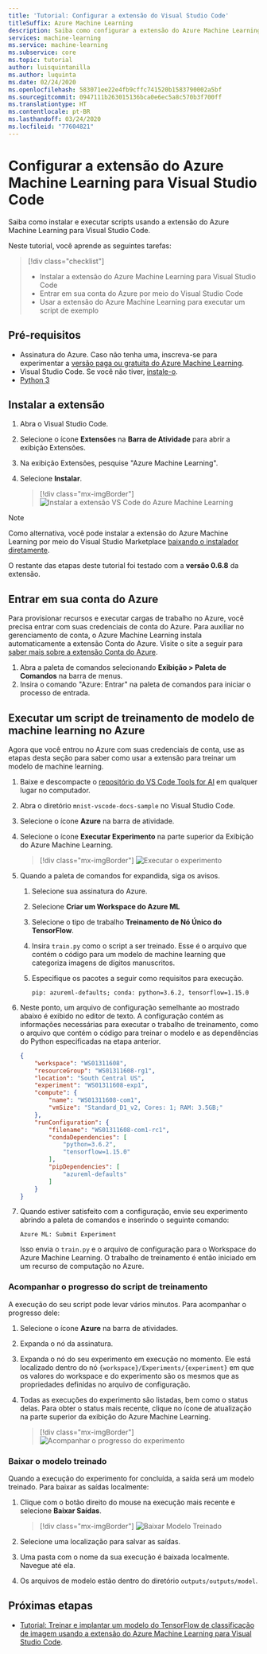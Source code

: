 ```yaml
---
title: 'Tutorial: Configurar a extensão do Visual Studio Code'
titleSuffix: Azure Machine Learning
description: Saiba como configurar a extensão do Azure Machine Learning para Visual Studio Code.
services: machine-learning
ms.service: machine-learning
ms.subservice: core
ms.topic: tutorial
author: luisquintanilla
ms.author: luquinta
ms.date: 02/24/2020
ms.openlocfilehash: 583071ee22e4fb9cffc741520b1583790002a5bf
ms.sourcegitcommit: 0947111b263015136bca0e6ec5a8c570b3f700ff
ms.translationtype: HT
ms.contentlocale: pt-BR
ms.lasthandoff: 03/24/2020
ms.locfileid: "77604821"
---
```

# <a name="set-up-azure-machine-learning-visual-studio-code-extension"></a>Configurar a extensão do Azure Machine Learning para Visual Studio Code

Saiba como instalar e executar scripts usando a extensão do Azure Machine Learning para Visual Studio Code.

Neste tutorial, você aprende as seguintes tarefas:

> [!div class="checklist"]
> * Instalar a extensão do Azure Machine Learning para Visual Studio Code
> * Entrar em sua conta do Azure por meio do Visual Studio Code
> * Usar a extensão do Azure Machine Learning para executar um script de exemplo

## <a name="prerequisites"></a>Pré-requisitos

- Assinatura do Azure. Caso não tenha uma, inscreva-se para experimentar a [versão paga ou gratuita do Azure Machine Learning](https://aka.ms/AMLFree).
- Visual Studio Code. Se você não tiver, [instale-o](https://code.visualstudio.com/docs/setup/setup-overview).
- [Python 3](https://www.python.org/downloads/)

## <a name="install-the-extension"></a>Instalar a extensão

1. Abra o Visual Studio Code.
1. Selecione o ícone **Extensões** na **Barra de Atividade** para abrir a exibição Extensões.
1. Na exibição Extensões, pesquise "Azure Machine Learning".
1. Selecione **Instalar**.

    > [!div class="mx-imgBorder"]
    > ![Instalar a extensão VS Code do Azure Machine Learning](./media/tutorial-setup-vscode-extension/install-aml-vscode-extension.PNG)

> [!NOTE]
> Como alternativa, você pode instalar a extensão do Azure Machine Learning por meio do Visual Studio Marketplace [baixando o instalador diretamente](https://aka.ms/vscodetoolsforai). 

O restante das etapas deste tutorial foi testado com a **versão 0.6.8** da extensão.

## <a name="sign-in-to-your-azure-account"></a>Entrar em sua conta do Azure

Para provisionar recursos e executar cargas de trabalho no Azure, você precisa entrar com suas credenciais de conta do Azure. Para auxiliar no gerenciamento de conta, o Azure Machine Learning instala automaticamente a extensão Conta do Azure. Visite o site a seguir para [saber mais sobre a extensão Conta do Azure](https://marketplace.visualstudio.com/items?itemName=ms-vscode.azure-account).

1. Abra a paleta de comandos selecionando **Exibição > Paleta de Comandos** na barra de menus. 
1. Insira o comando "Azure: Entrar" na paleta de comandos para iniciar o processo de entrada.

## <a name="run-a-machine-learning-model-training-script-in-azure"></a>Executar um script de treinamento de modelo de machine learning no Azure

Agora que você entrou no Azure com suas credenciais de conta, use as etapas desta seção para saber como usar a extensão para treinar um modelo de machine learning.

1. Baixe e descompacte o [repositório do VS Code Tools for AI](https://github.com/microsoft/vscode-tools-for-ai/archive/master.zip) em qualquer lugar no computador.
1. Abra o diretório `mnist-vscode-docs-sample` no Visual Studio Code.
1. Selecione o ícone **Azure** na barra de atividade.
1. Selecione o ícone **Executar Experimento** na parte superior da Exibição do Azure Machine Learning.

    > [!div class="mx-imgBorder"]
    > ![Executar o experimento](./media/tutorial-setup-vscode-extension/run-experiment.PNG)

1. Quando a paleta de comandos for expandida, siga os avisos.

    1. Selecione sua assinatura do Azure.
    1. Selecione **Criar um Workspace do Azure ML**
    1. Selecione o tipo de trabalho **Treinamento de Nó Único do TensorFlow**.
    1. Insira `train.py` como o script a ser treinado. Esse é o arquivo que contém o código para um modelo de machine learning que categoriza imagens de dígitos manuscritos.
    1. Especifique os pacotes a seguir como requisitos para execução.

        ```text
        pip: azureml-defaults; conda: python=3.6.2, tensorflow=1.15.0
        ```

1. Neste ponto, um arquivo de configuração semelhante ao mostrado abaixo é exibido no editor de texto. A configuração contém as informações necessárias para executar o trabalho de treinamento, como o arquivo que contém o código para treinar o modelo e as dependências do Python especificadas na etapa anterior.

    ```json
    {
        "workspace": "WS01311608",
        "resourceGroup": "WS01311608-rg1",
        "location": "South Central US",
        "experiment": "WS01311608-exp1",
        "compute": {
            "name": "WS01311608-com1",
            "vmSize": "Standard_D1_v2, Cores: 1; RAM: 3.5GB;"
        },
        "runConfiguration": {
            "filename": "WS01311608-com1-rc1",
            "condaDependencies": [
                "python=3.6.2",
                "tensorflow=1.15.0"
            ],
            "pipDependencies": [
                "azureml-defaults"
            ]
        }
    }
    ```

1. Quando estiver satisfeito com a configuração, envie seu experimento abrindo a paleta de comandos e inserindo o seguinte comando:

    ```text
    Azure ML: Submit Experiment
    ```

    Isso envia o `train.py` e o arquivo de configuração para o Workspace do Azure Machine Learning. O trabalho de treinamento é então iniciado em um recurso de computação no Azure.

### <a name="track-the-progress-of-the-training-script"></a>Acompanhar o progresso do script de treinamento

A execução do seu script pode levar vários minutos. Para acompanhar o progresso dele:

1. Selecione o ícone **Azure** na barra de atividades.
1. Expanda o nó da assinatura.
1. Expanda o nó do seu experimento em execução no momento. Ele está localizado dentro do nó `{workspace}/Experiments/{experiment}` em que os valores do workspace e do experimento são os mesmos que as propriedades definidas no arquivo de configuração.
1. Todas as execuções do experimento são listadas, bem como o status delas. Para obter o status mais recente, clique no ícone de atualização na parte superior da exibição do Azure Machine Learning.

    > [!div class="mx-imgBorder"]
    > ![Acompanhar o progresso do experimento](./media/tutorial-setup-vscode-extension/track-experiment-progress.PNG)

### <a name="download-the-trained-model"></a>Baixar o modelo treinado

Quando a execução do experimento for concluída, a saída será um modelo treinado. Para baixar as saídas localmente:

1. Clique com o botão direito do mouse na execução mais recente e selecione **Baixar Saídas**.

    > [!div class="mx-imgBorder"]
    > ![Baixar Modelo Treinado](./media/tutorial-setup-vscode-extension/download-trained-model.PNG)

1. Selecione uma localização para salvar as saídas.
1. Uma pasta com o nome da sua execução é baixada localmente. Navegue até ela.
1. Os arquivos de modelo estão dentro do diretório `outputs/outputs/model`.

## <a name="next-steps"></a>Próximas etapas

* [Tutorial: Treinar e implantar um modelo do TensorFlow de classificação de imagem usando a extensão do Azure Machine Learning para Visual Studio Code](tutorial-train-deploy-image-classification-model-vscode.md).
